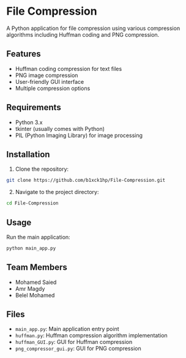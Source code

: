 # File Compression

A Python application for file compression using various compression algorithms including Huffman coding and PNG compression.

## Features

- Huffman coding compression for text files
- PNG image compression
- User-friendly GUI interface
- Multiple compression options

## Requirements

- Python 3.x
- tkinter (usually comes with Python)
- PIL (Python Imaging Library) for image processing

## Installation

1. Clone the repository:
```bash
git clone https://github.com/b1xck1hp/File-Compression.git
```

2. Navigate to the project directory:
```bash
cd File-Compression
```

## Usage

Run the main application:
```bash
python main_app.py
```

## Team Members

- Mohamed Saied
- Amr Magdy
- Belel Mohamed

## Files

- `main_app.py`: Main application entry point
- `huffman.py`: Huffman compression algorithm implementation
- `huffman_GUI.py`: GUI for Huffman compression
- `png_compressor_gui.py`: GUI for PNG compression
